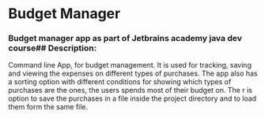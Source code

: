 # Budget Manager
### Budget manager app as part of Jetbrains academy java dev course## Description:
Command line App, for budget management. It is used for tracking, saving and viewing
the expenses on different types of purchases. The app also has a sorting option
with different conditions for showing which types of purchases are the ones, the users
spends most of their budget on. The r is option to save the purchases in a file inside
the project directory and to load them form the same file.
